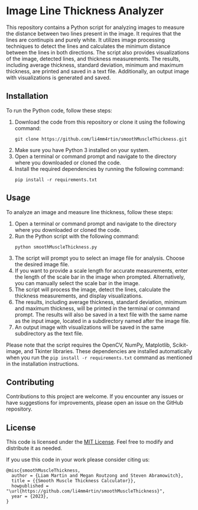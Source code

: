 # Image Line Thickness Analyzer

This repository contains a Python script for analyzing images to measure the distance between two lines present in the image. It requires that the lines are continupis and purely white. It utilizes image processing techniques to detect the lines and calculates the minimum distance between the lines in both directions. The script also provides visualizations of the image, detected lines, and thickness measurements. The results, including average thickness, standard deviation, minimum and maximum thickness, are printed and saved in a text file. Additionally, an output image with visualizations is generated and saved.

## Installation

To run the Python code, follow these steps:

1. Download the code from this repository or clone it using the following command:
   ```
   git clone https://github.com/li4mm4rtin/smoothMuscleThickness.git
   ```
2. Make sure you have Python 3 installed on your system.
3. Open a terminal or command prompt and navigate to the directory where you downloaded or cloned the code.
4. Install the required dependencies by running the following command:
   ```
   pip install -r requirements.txt
   ```

## Usage

To analyze an image and measure line thickness, follow these steps:

1. Open a terminal or command prompt and navigate to the directory where you downloaded or cloned the code.
2. Run the Python script with the following command:
   ```
   python smoothMuscleThickness.py
   ```
3. The script will prompt you to select an image file for analysis. Choose the desired image file.
4. If you want to provide a scale length for accurate measurements, enter the length of the scale bar in the image when prompted. Alternatively, you can manually select the scale bar in the image.
5. The script will process the image, detect the lines, calculate the thickness measurements, and display visualizations.
6. The results, including average thickness, standard deviation, minimum and maximum thickness, will be printed in the terminal or command prompt. The results will also be saved in a text file with the same name as the input image, located in a subdirectory named after the image file.
7. An output image with visualizations will be saved in the same subdirectory as the text file.

Please note that the script requires the OpenCV, NumPy, Matplotlib, Scikit-image, and Tkinter libraries. These dependencies are installed automatically when you run the `pip install -r requirements.txt` command as mentioned in the installation instructions.

## Contributing

Contributions to this project are welcome. If you encounter any issues or have suggestions for improvements, please open an issue on the GitHub repository.

## License

This code is licensed under the [MIT License](LICENSE). Feel free to modify and distribute it as needed.

If you use this code in your work please consider citing us:
```
@misc{smoothMuscleThickness,
  author = {Liam Martin and Megan Routzong and Steven Abramowitch},
  title = {{Smooth Muscle Thickness Calculator}},
  howpublished = "\url{https://github.com/li4mm4rtin/smoothMuscleThickness}",
  year = {2023},
}
```
